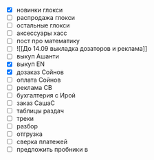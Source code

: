  - [x] новинки глокси
 - [ ] распродажа глокси
 - [ ] остальные глокси
 - [ ] аксессуары хасс
- [ ] пост про математику
- [ ] ![[До 14.09 выкладка дозаторов и реклама]]
- [ ] выкуп Ашанти
- [x] выкуп ЕN
- [x] дозаказ Сойнов
- [ ] оплата Сойнов
- [ ] реклама СВ
- [ ] бухгалтерия с Ирой
- [ ] заказ СашаС
- [ ] таблицы раздач
- [ ] треки
- [ ] разбор
- [ ] отгрузка
- [ ] сверка платежей
- [ ] предложить пробники в 